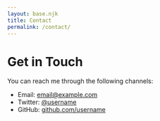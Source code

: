 ```yaml
---
layout: base.njk
title: Contact
permalink: /contact/
---
```


# Get in Touch

You can reach me through the following channels:

- Email: [email@example.com](mailto:email@example.com)
- Twitter: [@username](https://twitter.com/username)
- GitHub: [github.com/username](https://github.com/username)
